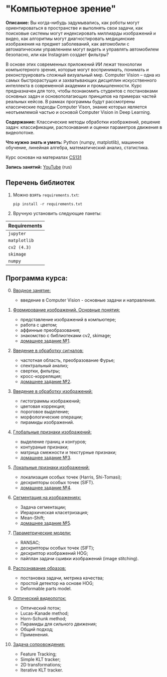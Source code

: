 # "Компьютерное зрение"

**Описание:** Вы когда-нибудь задумывались, как роботы могут ориентироваться в пространстве и выполнять свои задачи, как поисковые системы могут индексировать миллиарды изображений и видео, как алгоритмы могут диагностировать медицинские изображения на предмет заболеваний, как автомобили с автоматическим управлением могут видеть и управлять автомобилем безопасно, или как Instagram создает фильтры?

В основе этих современных приложений ИИ лежат технологии компьютерного зрения, которые могут воспринимать, понимать и реконструировать сложный визуальный мир. Computer Vision – одна из самых быстрорастущих и захватывающих дисциплин искусственного интеллекта в современной академии и промышленности. Курс предназначен для того, чтобы познакомить студентов с постановками основных задач и основополагающих принципов на примерах частей реальных кейсов. В рамках программы будут рассмотрены классические подходы Computer Vison, знание которых является неотъемлемой частью и основой Computer Vision in Deep Learning.

**Содержание:** Классические методы обработки изображений, решение задач: классификации, распознавания и оценки параметров движения в видеопотоке.

**Что нужно знать и уметь:** Python (numpy, matplotlib), машинное обучение, линейная алгебра, математический анализ, статистика.

Курс основан на материалах [CS131](https://github.com/StanfordVL/CS131_release)

**Запись занятий:** [YouTube](https://youtube.com/playlist?list=PLQsqqFF3fDisnQkhNzBobVUEs1al10wr4) (rus)

## Перечень библиотек

1. Можно взять `requirements.txt`:

    ```pip install -r requirements.txt```
 
2. Вручную установить следующие пакеты:

| **Requirements** |
| :-- |
| `jupyter`        |
| `matplotlib`     |
| `cv2 (4.3)`      | 
| `skimage`        |
| `numpy`          |


## Программа курса:

00. [Вводное занятие:](https://github.com/ml-dafe/cv_mipt_major/tree/main/week_00_introduction)
	- введение в Computer Vision - основные задачи и направления.
	
01. [Формирование изображений. Основные понятия:](https://github.com/ml-dafe/cv_mipt_major/tree/main/week_01_images)
    - представление изображений в компьютере;
    - работа с цветом;
    - аффинные преобразования;
    - знакомство с библиотеками cv2, skimage;
    - [домашнее задание №1](https://github.com/ml-dafe/cv_mipt_major/tree/main/week_01_images/homework).

02. [Введение в обработку сигналов:](https://github.com/ml-dafe/cv_mipt_major/tree/main/week_02_signals)
	- частотная область, преобразование Фурье;
	- спектральный анализ;
	- свертки, фильтры;
	- кросс-корреляция;
	- [домашнее задание №2](https://github.com/ml-dafe/cv_mipt_major/tree/main/week_02_signals/homework).
	
03. [Введение в обработку изображений:](https://github.com/ml-dafe/cv_mipt_major/tree/main/week_03_image_processing)
	- гистограммы изображений;
	- цветовая коррекция;
	- пороговое выделение;
	- морфологические операции;
	- пирамиды изображений.

04. [Глобальные признаки изображений:](https://github.com/ml-dafe/cv_mipt_major/tree/main/week_04_global_features)
	- выделение границ и контуров;
	- контураные признаки;
	- матрица смежности и текстурные признаки;
	- [домашнее задание №3](https://github.com/ml-dafe/cv_mipt_major/tree/main/week_04_global_features/homework).
	
05. [Локальные признаки изображений:](https://github.com/ml-dafe/cv_mipt_major/tree/main/week_05_local_features)
	- локализация особых точек (Harris, Shi-Tomasi);	
	- дескрипторы особых точек (SIFT).
    - [домашнее задание №4](https://github.com/ml-dafe/cv_mipt_major/tree/main/week_05_local_features/homework).
	
06. [Сегментация на изображениях:](https://github.com/ml-dafe/cv_mipt_major/tree/main/week_06_segmentation)
	- Задача сегментации;	
	- Иерархическая класетризация;
  	- Mean-Shift;
    - [домашнее задание №5](https://github.com/ml-dafe/cv_mipt_major/tree/main/week_06_segmentation/homework).
	
07. [Параметрические модели:](https://github.com/ml-dafe/cv_mipt_major/tree/main/week_07_parametric_models)
	- RANSAC;	
	- дескрипторы особых точек (SIFT);
  	- дескриптор изображений HOG;
	- пайплан задачи сшивки изображений (image stitching).
	
08. [Распознавание образов:](https://github.com/ml-dafe/cv_mipt_major/tree/main/week_08_object_recognition)
	- постановка задачи, метрика качества;
	- простой детектор на основе HOG;
  	- Deformable parts model.

09. [Оптический видеопоток:](https://github.com/ml-dafe/cv_mipt_major/tree/main/week_09_motion)
	- Оптический поток;
	- Lucas-Kanade method;
	- Horn-Schunk method;
	- Пирамиды для сильного движения;
	- Общий подход;
	- Применения.

10. [Задача сопровождения:](https://github.com/ml-dafe/cv_mipt_major/tree/main/week_10_tracking)
	- Feature Tracking;
	- Simple KLT tracker;
	- 2D transformations;
	- Iterative KLT tracker.
